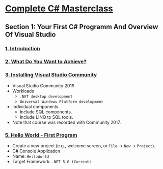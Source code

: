 # [Complete C# Masterclass](https://mhccom.udemy.com/course/complete-csharp-masterclass/)

## Section 1: Your First C# Programm And Overview Of Visual Studio

### [1. Introduction](https://mhccom.udemy.com/course/complete-csharp-masterclass/learn/lecture/9566528#overview)

### [2. What Do You Want to Achieve?](https://mhccom.udemy.com/course/complete-csharp-masterclass/learn/lecture/9566546#overview)

### [3. Installing Visual Studio Community](https://mhccom.udemy.com/course/complete-csharp-masterclass/learn/lecture/10168520#overview)

- Visual Studio Community 2019
- Workloads
  - `.NET desktop development`
  - `Universal Windows Platform development`
- Individual components
  - Include SQL components.
  - Include LINQ to SQL tools.
- Note that course was recorded with Community 2017.

### [5. Hello World - First Program](https://mhccom.udemy.com/course/complete-csharp-masterclass/learn/lecture/27276787#overview)

- Create a new project (e.g., welcome screen, or `File` &rarr; `New` &rarr; `Project`).
- C# Console Application
- Name: `HelloWorld`
- Target Framework: `.NET 5.0 (Current)`
